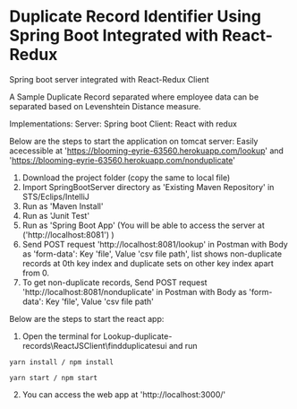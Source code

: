 # Duplicate Record Identifier Using Spring Boot Integrated with React-Redux

Spring boot server integrated with React-Redux Client

A Sample Duplicate Record separated where employee data can be separated based on Levenshtein Distance measure.

Implementations:
Server: Spring boot
Client: React with redux

Below are the steps to start the application on tomcat server:
Easily acecessible at 'https://blooming-eyrie-63560.herokuapp.com/lookup' and 'https://blooming-eyrie-63560.herokuapp.com/nonduplicate'

1. Download the project folder (copy the same to local file)
2. Import SpringBootServer directory as 'Existing Maven Repository' in STS/Eclips/IntelliJ
3. Run as 'Maven Install'
4. Run as 'Junit Test'
5. Run as 'Spring Boot App' (You will be able to access the server at ('http://localhost:8081') )
6. Send POST request 'http://localhost:8081/lookup' in Postman with Body as 'form-data': Key 'file', Value 'csv file path', list shows non-duplicate records at 0th key index and duplicate sets on other key index apart from 0.
7. To get non-duplicate records, Send POST request 'http://localhost:8081/nonduplicate' in Postman with Body as 'form-data': Key 'file', Value 'csv file path' 


Below are the steps to start the react app:
1. Open the terminal for Lookup-duplicate-records\ReactJSClient\findduplicatesui and run 
  ```
  yarn install / npm install
  ```
  ```
  yarn start / npm start
  ```
2. You can access the web app at 'http://localhost:3000/'

